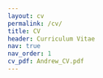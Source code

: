 ```yaml
---
layout: cv
permalink: /cv/
title: CV
header: Curriculum Vitae
nav: true
nav_order: 1
cv_pdf: Andrew_CV.pdf
---
```

